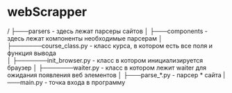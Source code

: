 # webScrapper

/
├───parsers                 - здесь лежат парсеры сайтов
│   ├───components            - здесь лежат компоненты необходимые парсерам
│   ├───────course_class.py     - класс курса, в котором есть все поля и функция вывода  
│   ├───────init_browser.py     - класс в котором инициализируется браузер
│   ├───────waiter.py           - класс в котором лежит waiter для ожидания появления веб элементов
│   ├───parse_*.py          - парсер * сайта
|───main.py                 - точка входа в программу
